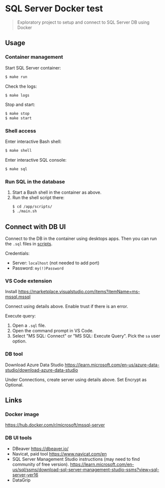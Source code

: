 # SQL Server Docker test
> Exploratory project to setup and connect to SQL Server DB using Docker

## Usage

### Container management

Start SQL Server container:

```sh
$ make run
```

Check the logs:

```sh
$ make logs
```

Stop and start:

```sh
$ make stop
$ make start
```

### Shell access

Enter interactive Bash shell:

```sh
$ make shell
```

Enter interactive SQL console:

```sh
$ make sql
```

### Run SQL in the database

1. Start a Bash shell in the container as above.
1. Run the shell script there:
    ```sh
    $ cd /app/scripts/
    $ ./main.sh
    ```

## Connect with DB UI

Connect to the DB in the container using desktops apps. Then you can run the `.sql` files in [scripts](/scripts/).

Credentials:

- Server: `localhost` (not needed to add port)
- Password: `my(!)Password`

### VS Code extension

Install https://marketplace.visualstudio.com/items?itemName=ms-mssql.mssql

Connect using details above. Enable trust if there is an error.

Execute query:

1. Open a `.sql` file.
1. Open the command prompt in VS Code.
1. Select "MS SQL: Connect" or "MS SQL: Execute Query". Pick the `sa` user option.

### DB tool

Download Azure Data Studio https://learn.microsoft.com/en-us/azure-data-studio/download-azure-data-studio

Under Connections, create server using details above. Set Encrypt as Optional.


## Links

### Docker image

https://hub.docker.com/r/microsoft/mssql-server

### DB UI tools

- DBeaver https://dbeaver.io/
- Navicat, paid tool https://www.navicat.com/en
- SQL Server Management Studio instructions (may need to find community of free version). https://learn.microsoft.com/en-us/sql/ssms/download-sql-server-management-studio-ssms?view=sql-server-ver16
- DataGrip
